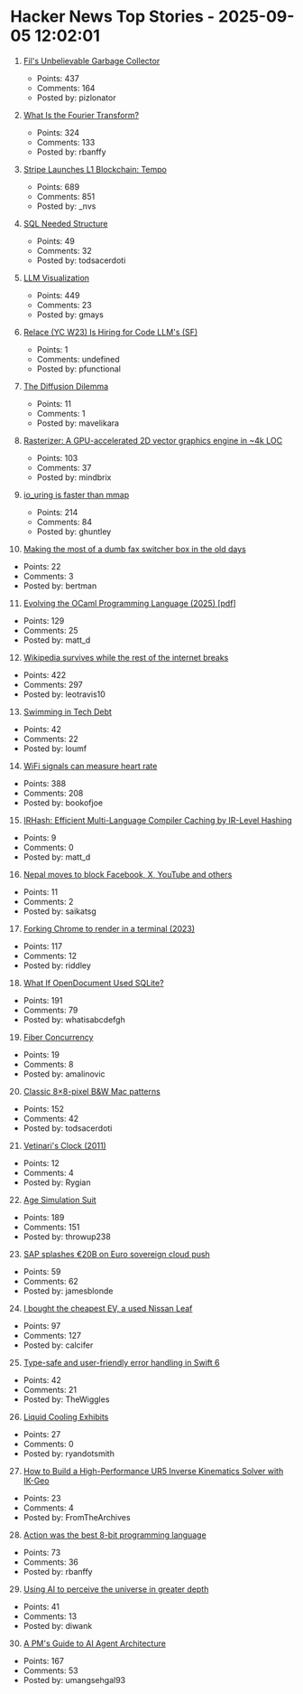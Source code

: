 # Hacker News Top Stories - 2025-09-05 12:02:01

1. [Fil's Unbelievable Garbage Collector](https://fil-c.org/fugc)
   - Points: 437
   - Comments: 164
   - Posted by: pizlonator

2. [What Is the Fourier Transform?](https://www.quantamagazine.org/what-is-the-fourier-transform-20250903/)
   - Points: 324
   - Comments: 133
   - Posted by: rbanffy

3. [Stripe Launches L1 Blockchain: Tempo](https://tempo.xyz)
   - Points: 689
   - Comments: 851
   - Posted by: _nvs

4. [SQL Needed Structure](https://www.scattered-thoughts.net/writing/sql-needed-structure/)
   - Points: 49
   - Comments: 32
   - Posted by: todsacerdoti

5. [LLM Visualization](https://bbycroft.net/llm)
   - Points: 449
   - Comments: 23
   - Posted by: gmays

6. [Relace (YC W23) Is Hiring for Code LLM's (SF)](undefined)
   - Points: 1
   - Comments: undefined
   - Posted by: pfunctional

7. [The Diffusion Dilemma](https://arenamag.com/articles/the-diffusion-dilemma)
   - Points: 11
   - Comments: 1
   - Posted by: mavelikara

8. [Rasterizer: A GPU-accelerated 2D vector graphics engine in ~4k LOC](https://github.com/mindbrix/Rasterizer)
   - Points: 103
   - Comments: 37
   - Posted by: mindbrix

9. [io_uring is faster than mmap](https://www.bitflux.ai/blog/memory-is-slow-part2/)
   - Points: 214
   - Comments: 84
   - Posted by: ghuntley

10. [Making the most of a dumb fax switcher box in the old days](https://rachelbythebay.com/w/2025/09/01/fax/)
   - Points: 22
   - Comments: 3
   - Posted by: bertman

11. [Evolving the OCaml Programming Language (2025) [pdf]](https://kcsrk.info/slides/Evolution_Ashoka_2025.pdf)
   - Points: 129
   - Comments: 25
   - Posted by: matt_d

12. [Wikipedia survives while the rest of the internet breaks](https://www.theverge.com/cs/features/717322/wikipedia-attacks-neutrality-history-jimmy-wales)
   - Points: 422
   - Comments: 297
   - Posted by: leotravis10

13. [Swimming in Tech Debt](https://helpthisbook.com/lou-franco/swimming-in-tech-debt)
   - Points: 42
   - Comments: 22
   - Posted by: loumf

14. [WiFi signals can measure heart rate](https://news.ucsc.edu/2025/09/pulse-fi-wifi-heart-rate/)
   - Points: 388
   - Comments: 208
   - Posted by: bookofjoe

15. [IRHash: Efficient Multi-Language Compiler Caching by IR-Level Hashing](https://www.usenix.org/conference/atc25/presentation/landsberg)
   - Points: 9
   - Comments: 0
   - Posted by: matt_d

16. [Nepal moves to block Facebook, X, YouTube and others](https://www.aljazeera.com/news/2025/9/4/nepal-moves-to-block-facebook-x-youtube-and-others)
   - Points: 11
   - Comments: 2
   - Posted by: saikatsg

17. [Forking Chrome to render in a terminal (2023)](https://fathy.fr/carbonyl)
   - Points: 117
   - Comments: 12
   - Posted by: riddley

18. [What If OpenDocument Used SQLite?](https://www.sqlite.org/affcase1.html)
   - Points: 191
   - Comments: 79
   - Posted by: whatisabcdefgh

19. [Fiber Concurrency](https://honeyryderchuck.gitlab.io/httpx/wiki/Fiber-Concurrency)
   - Points: 19
   - Comments: 8
   - Posted by: amalinovic

20. [Classic 8×8-pixel B&W Mac patterns](https://www.pauladamsmith.com/blog/2025/09/classic-mac-patterns.html)
   - Points: 152
   - Comments: 42
   - Posted by: todsacerdoti

21. [Vetinari's Clock (2011)](https://www.waitingforfriday.com/?p=264)
   - Points: 12
   - Comments: 4
   - Posted by: Rygian

22. [Age Simulation Suit](https://www.age-simulation-suit.com/)
   - Points: 189
   - Comments: 151
   - Posted by: throwup238

23. [SAP splashes €20B on Euro sovereign cloud push](https://www.theregister.com/2025/09/04/sap_sovereign_cloud/)
   - Points: 59
   - Comments: 62
   - Posted by: jamesblonde

24. [I bought the cheapest EV, a used Nissan Leaf](https://www.jeffgeerling.com/blog/2025/i-bought-cheapest-ev-used-nissan-leaf)
   - Points: 97
   - Comments: 127
   - Posted by: calcifer

25. [Type-safe and user-friendly error handling in Swift 6](https://theswiftdev.com/2025/type-safe-and-user-friendly-error-handling-in-swift-6/)
   - Points: 42
   - Comments: 21
   - Posted by: TheWiggles

26. [Liquid Cooling Exhibits](https://chipsandcheese.com/p/liquid-cooling-exhibits-at-hot-chips)
   - Points: 27
   - Comments: 0
   - Posted by: ryandotsmith

27. [How to Build a High-Performance UR5 Inverse Kinematics Solver with IK-Geo](https://alexanderelias.com/ur5-ik/)
   - Points: 23
   - Comments: 4
   - Posted by: FromTheArchives

28. [Action was the best 8-bit programming language](https://www.goto10retro.com/p/action-was-the-best-8-bit-programming)
   - Points: 73
   - Comments: 36
   - Posted by: rbanffy

29. [Using AI to perceive the universe in greater depth](https://deepmind.google/discover/blog/using-ai-to-perceive-the-universe-in-greater-depth/)
   - Points: 41
   - Comments: 13
   - Posted by: diwank

30. [A PM's Guide to AI Agent Architecture](https://www.productcurious.com/p/a-pms-guide-to-ai-agent-architecture)
   - Points: 167
   - Comments: 53
   - Posted by: umangsehgal93


